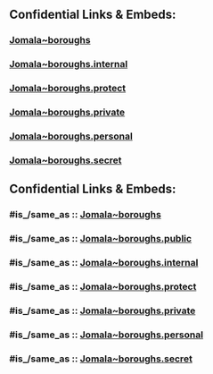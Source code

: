 
## Confidential Links & Embeds: 

### [Jomala~boroughs](../../../../../../../../../_public/Earth/Continent/Europe/Europe~North/Åland-Islands/Countryside/counties~Countryside/Jomala/Jomala~boroughs.md) 

### [Jomala~boroughs.internal](../../../../../../../../../_internal/Earth/Continent/Europe/Europe~North/Åland-Islands/Countryside/counties~Countryside/Jomala/Jomala~boroughs.internal.md) 

### [Jomala~boroughs.protect](../../../../../../../../../_protect/Earth/Continent/Europe/Europe~North/Åland-Islands/Countryside/counties~Countryside/Jomala/Jomala~boroughs.protect.md) 

### [Jomala~boroughs.private](../../../../../../../../../_private/Earth/Continent/Europe/Europe~North/Åland-Islands/Countryside/counties~Countryside/Jomala/Jomala~boroughs.private.md) 

### [Jomala~boroughs.personal](../../../../../../../../../_personal/Earth/Continent/Europe/Europe~North/Åland-Islands/Countryside/counties~Countryside/Jomala/Jomala~boroughs.personal.md) 

### [Jomala~boroughs.secret](../../../../../../../../../_secret/Earth/Continent/Europe/Europe~North/Åland-Islands/Countryside/counties~Countryside/Jomala/Jomala~boroughs.secret.md) 


## Confidential Links & Embeds: 

### #is_/same_as :: [Jomala~boroughs](/_Standards/Earth/Continent/Europe/Europe~North/Åland-Islands/Countryside/counties~Countryside/Jomala/Jomala~boroughs.md) 

### #is_/same_as :: [Jomala~boroughs.public](/_public/Earth/Continent/Europe/Europe~North/Åland-Islands/Countryside/counties~Countryside/Jomala/Jomala~boroughs.public.md) 

### #is_/same_as :: [Jomala~boroughs.internal](/_internal/Earth/Continent/Europe/Europe~North/Åland-Islands/Countryside/counties~Countryside/Jomala/Jomala~boroughs.internal.md) 

### #is_/same_as :: [Jomala~boroughs.protect](/_protect/Earth/Continent/Europe/Europe~North/Åland-Islands/Countryside/counties~Countryside/Jomala/Jomala~boroughs.protect.md) 

### #is_/same_as :: [Jomala~boroughs.private](/_private/Earth/Continent/Europe/Europe~North/Åland-Islands/Countryside/counties~Countryside/Jomala/Jomala~boroughs.private.md) 

### #is_/same_as :: [Jomala~boroughs.personal](/_personal/Earth/Continent/Europe/Europe~North/Åland-Islands/Countryside/counties~Countryside/Jomala/Jomala~boroughs.personal.md) 

### #is_/same_as :: [Jomala~boroughs.secret](/_secret/Earth/Continent/Europe/Europe~North/Åland-Islands/Countryside/counties~Countryside/Jomala/Jomala~boroughs.secret.md)

